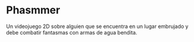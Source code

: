 # Phasmmer
Un videojuego 2D sobre alguien que se encuentra en un lugar embrujado y debe combatir fantasmas con armas de agua bendita. 
